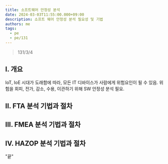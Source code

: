 ```yaml
---
title: 소프트웨어 안정성 분석
date: 2024-03-03T11:55:00.000+09:00
description: 소프트 웨어 안정성 분석 필요성 및 기법
authors: me
tags:
  - pe
  - pe/131
---
```


> 131/3/4

## I. 개요

IoT, IoE 시대가 도래함에 따라, 모든 IT 디바이스가 사람에게 위험요인이 될 수 있음. 위험을 회피, 전가, 감소, 수용, 이관하기 위해 SW 안정성 분석 필요.

## II. FTA 분석 기법과 절차

## III. FMEA 분석 기법과 절차

## IV. HAZOP 분석 기법과 절차

"끝"
